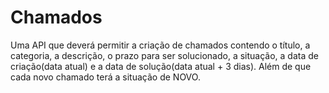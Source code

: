 # Chamados
Uma API que deverá permitir a criação de chamados contendo o título, a categoria, a descrição, o prazo para ser solucionado, a situação, a data de criação(data atual) e a data de solução(data atual + 3 dias). Além de que cada novo chamado terá a situação de NOVO.
